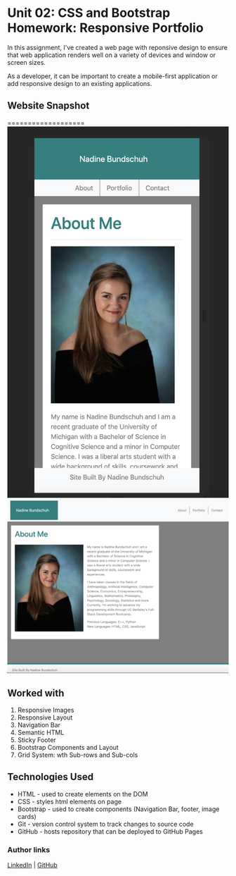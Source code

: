 # Unit 02: CSS and Bootstrap Homework: Responsive Portfolio

In this assignment, I've created a web page with reponsive design to ensure that web application renders well on a variety of devices and window or screen sizes. 

As a developer, it can be important to create a mobile-first application or add responsive design to an existing applications. 

## Website Snapshot
===================
![Image](Images/sm-screenshot.png)
![Image](Images/lrg-screenshot.png)

## Worked with
1. Responsive Images
2. Responsive Layout
3. Navigation Bar 
4. Semantic HTML
5. Sticky Footer
6. Bootstrap Components and Layout
7. Grid System: wth Sub-rows and Sub-cols

 ## Technologies Used
- HTML - used to create elements on the DOM
- CSS - styles html elements on page
- Bootstrap - used to create components (Navigation Bar, footer, image cards)
- Git - version control system to track changes to source code
- GitHub - hosts repository that can be deployed to GitHub Pages

### Author links
[LinkedIn](https://www.linkedin.com/in/nadine-bundschuh-731233b9)
|
[GitHub](https://github.com/nadineb1160)